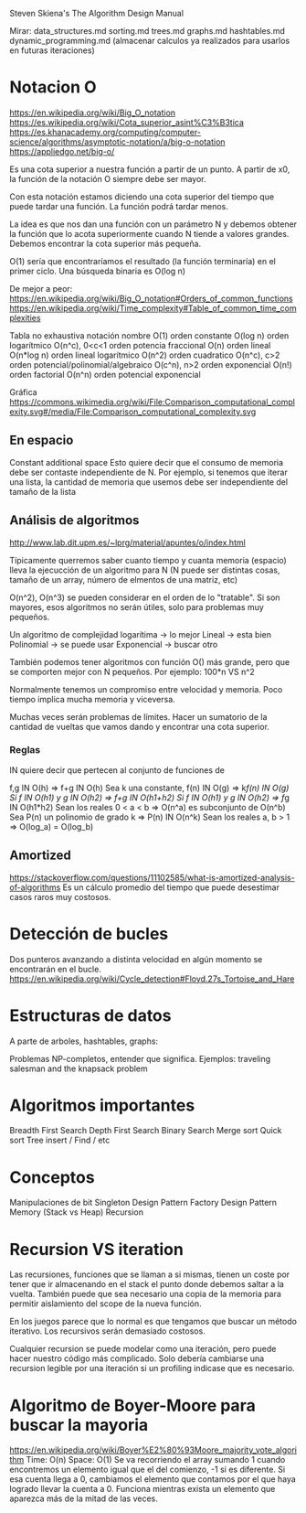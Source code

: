 Steven Skiena's The Algorithm Design Manual

Mirar:
data_structures.md
sorting.md
trees.md
graphs.md
hashtables.md
dynamic_programming.md (almacenar calculos ya realizados para usarlos en futuras iteraciones)


# Notacion O
https://en.wikipedia.org/wiki/Big_O_notation
https://es.wikipedia.org/wiki/Cota_superior_asint%C3%B3tica
https://es.khanacademy.org/computing/computer-science/algorithms/asymptotic-notation/a/big-o-notation
https://appliedgo.net/big-o/


Es una cota superior a nuestra función a partir de un punto.
A partir de x0, la función de la notación O siempre debe ser mayor.

Con esta notación estamos diciendo una cota superior del tiempo que puede tardar una función.
La función podrá tardar menos.

La idea es que nos dan una función con un parámetro N y debemos obtener la función que lo acota superiormente cuando N tiende a valores grandes.
Debemos encontrar la cota superior más pequeña.

O(1) sería que encontraríamos el resultado (la función terminaría) en el primer ciclo.
Una búsqueda binaria es O(log n)

De mejor a peor: https://en.wikipedia.org/wiki/Big_O_notation#Orders_of_common_functions
https://en.wikipedia.org/wiki/Time_complexity#Table_of_common_time_complexities

Tabla no exhaustiva
notación			         nombre
O(1)                   orden constante
O(log n)               orden logarítmico
O(n^c), 0<c<1          orden potencia fraccional
O(n)                   orden lineal
O(n*log n)             orden lineal logarítmico
O(n^2)                 orden cuadratico
O(n^c), c>2            orden potencial/polinomial/algebraico
O(c^n), n>2            orden exponencial
O(n!)                  orden factorial
O(n^n)                  orden potencial exponencial

Gráfica https://commons.wikimedia.org/wiki/File:Comparison_computational_complexity.svg#/media/File:Comparison_computational_complexity.svg



## En espacio
Constant additional space
  Esto quiere decir que el consumo de memoria debe ser contaste independiente de N.
  Por ejemplo, si tenemos que iterar una lista, la cantidad de memoria que usemos debe ser independiente del tamaño de la lista




## Análisis de algoritmos
http://www.lab.dit.upm.es/~lprg/material/apuntes/o/index.html

Típicamente querremos saber cuanto tiempo y cuanta memoria (espacio) lleva la ejecucción de un algoritmo para N (N puede ser distintas cosas, tamaño de un array, número de elmentos de una matriz, etc)

O(n^2), O(n^3) se pueden considerar en el orden de lo "tratable".
Si son mayores, esos algoritmos no serán útiles, solo para problemas muy pequeños.

Un algoritmo de complejidad logarítima -> lo mejor
Lineal -> esta bien
Polinomial -> se puede usar
Exponencial -> buscar otro

También podemos tener algoritmos con función O() más grande, pero que se comporten mejor con N pequeños.
Por ejemplo: 100*n VS n^2

Normalmente tenemos un compromiso entre velocidad y memoria.
Poco tiempo implica mucha memoria y viceversa.

Muchas veces serán problemas de límites. Hacer un sumatorio de la cantidad de vueltas que vamos dando y encontrar una cota superior.


### Reglas
IN quiere decir que pertecen al conjunto de funciones de

f,g IN O(h) => f+g IN O(h)
Sea k una constante, f(n) IN O(g)  =>  k*f(n) IN O(g)
Si  f IN O(h1)  y  g IN O(h2)  =>  f+g IN O(h1+h2)
Si  f IN O(h1)  y  g IN O(h2)  =>  f*g IN O(h1*h2)
Sean los reales  0 < a < b  =>  O(n^a) es subconjunto de O(n^b)
Sea P(n) un polinomio de grado k  =>  P(n) IN O(n^k)
Sean los reales a, b > 1  =>  O(log_a) = O(log_b)


## Amortized
https://stackoverflow.com/questions/11102585/what-is-amortized-analysis-of-algorithms
Es un cálculo promedio del tiempo que puede desestimar casos raros muy costosos.




# Detección de bucles
Dos punteros avanzando a distinta velocidad en algún momento se encontrarán en el bucle.
https://en.wikipedia.org/wiki/Cycle_detection#Floyd.27s_Tortoise_and_Hare



# Estructuras de datos
A parte de arboles, hashtables, graphs:

Problemas NP-completos, entender que significa.
Ejemplos: traveling salesman and the knapsack problem


# Algoritmos importantes
Breadth First Search
Depth First Search
Binary Search
Merge sort
Quick sort
Tree insert / Find / etc


# Conceptos
Manipulaciones de bit
Singleton Design Pattern
Factory Design Pattern
Memory (Stack vs Heap)
Recursion



# Recursion VS iteration
Las recursiones, funciones que se llaman a si mismas, tienen un coste por tener que ir almacenando en el stack el punto donde debemos saltar a la vuelta. También puede que sea necesario una copia de la memoria para permitir aislamiento del scope de la nueva función.

En los juegos parece que lo normal es que tengamos que buscar un método iterativo. Los recursivos serán demasiado costosos.

Cualquier recursion se puede modelar como una iteración, pero puede hacer nuestro código más complicado. Solo debería cambiarse una recursion legible por una iteración si un profiling indicase que es necesario.



# Algoritmo de Boyer-Moore para buscar la mayoria
https://en.wikipedia.org/wiki/Boyer%E2%80%93Moore_majority_vote_algorithm
Time: O(n)
Space: O(1)
Se va recorriendo el array sumando 1 cuando encontremos un elemento igual que el del comienzo, -1 si es diferente.
Si esa cuenta llega a 0, cambiamos el elemento que contamos por el que haya logrado llevar la cuenta a 0.
Funciona mientras exista un elemento que aparezca más de la mitad de las veces.

